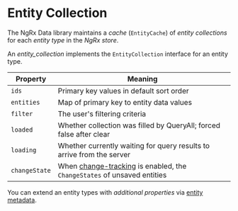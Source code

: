 # Entity Collection

The NgRx Data library maintains a _cache_ (`EntityCache`) of
_entity collections_ for each _entity type_ in the _NgRx store_.

An _entity_collection_ implements the `EntityCollection` interface for an entity type.

| Property      | Meaning                                                                                                     |
| ------------- | ----------------------------------------------------------------------------------------------------------- |
| `ids`         | Primary key values in default sort order                                                                    |
| `entities`    | Map of primary key to entity data values                                                                    |
| `filter`      | The user's filtering criteria                                                                               |
| `loaded`      | Whether collection was filled by QueryAll; forced false after clear                                         |
| `loading`     | Whether currently waiting for query results to arrive from the server                                       |
| `changeState` | When [change-tracking](guide/data/entity-change-tracker) is enabled, the `ChangeStates` of unsaved entities |

You can extend an entity types with _additional properties_ via
[entity metadata](guide/data/entity-metadata#additionalcollectionstate).
